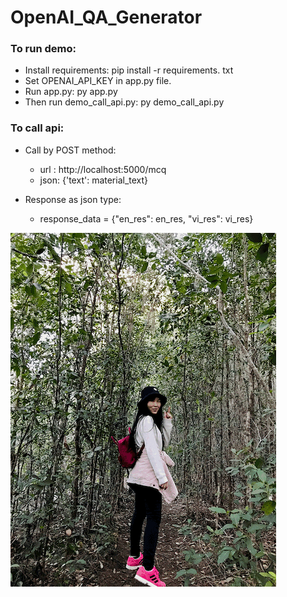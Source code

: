 # OpenAI_QA_Generator

### To run demo:
  - Install requirements: pip install -r requirements. txt
  - Set OPENAI_API_KEY in app.py file.
  - Run app.py: py app.py
  - Then run demo_call_api.py: py demo_call_api.py

### To call api:
  - Call by POST method: 
  	+ url : http://localhost:5000/mcq
  	+ json: {'text': material_text}

  - Response as json type:
    + response_data = {"en_res": en_res, "vi_res": vi_res}

![me](https://github.com/Daisyliu6/Daisyliu6/blob/master/me.gif)
